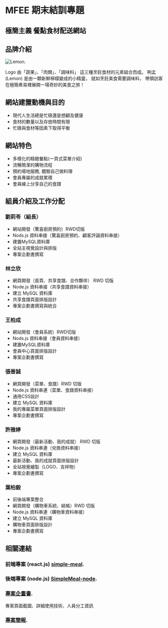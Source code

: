 # MFEE 期末結訓專題

## 極簡主義 餐點食材配送網站
## 品牌介紹
![Lemon.](/public/img/lydia/SimpleMeal_LOGO.png "吉祥物Lemon")

Logo 由「蔬果」、「肉類」、「調味料」
這三種烹飪食材的元素組合而成。
咧孟(Lemon)
是由一顆新鮮檸檬變成的小精靈，
就如烹飪美食需要調味料，
帶領訪客在極簡煮易裡展開一場奇妙的美食之旅！

## 網站建置動機與目的
* 現代人生活總是忙碌還是想顧及健康
* 食材的數量以及存放時間有限
* 忙碌與食材等因素下取得平衡

## 網站特色
* 多樣化的精緻餐點(一頁式菜單介紹)
* 流暢簡潔的購物流程
* 預約場地服務, 體驗自己做料理
* 會員專屬的成就累積
* 會員線上分享自己的食譜

## 組員介紹及工作分配
### 劉莉苓（組⻑）
* 網站開發（驚喜廚房預約）RWD切版
* Nods.js 資料串接（驚喜廚房預約、顧客評論資料串接）
* 建置MySQL資料庫
* 全站主視覺設計與排版
* 專案企劃書撰寫

### 林立欣
* 網頁開發（首頁、共享食譜、合作夥伴） RWD 切版
* Node.js 資料串接（共享食譜資料串接）
* 建立 MySQL 資料庫
* 共享食譜頁面排版設計
* 專案企劃書撰寫與統合

### 王柏成
* 網站開發（會員系統）RWD切版
* Nods.js 資料串接（會員資料串接）
* 建置MySQL資料庫
* 會員中心頁面排版設計
* 專案企劃書撰寫

### 張晉誠
* 網頁開發（菜單、食譜）RWD 切版
* Node.js 資料串連（菜單、食譜資料串接）
* 通用CSS設計
* 建立 MySQL 資料庫
* 我的專屬菜單頁面排版設計
* 專案企劃書撰寫

### 許雅婷
* 網頁開發（最新活動、我的成就） RWD 切版
* Node.js 資料串連（兌換資料串接）
* 建立 MySQL 資料庫
* 最新活動、我的成就頁面排版設計
* 全站視覺繪製（LOGO、吉祥物）
* 專案企劃書撰寫

### 葉柏毅
* 前後端專案整合
* 網頁開發（購物車系統、結帳）RWD 切版
* Node.js 資料串連（購物車資料串接）
* 建立 MySQL 資料庫
* 購物車頁面排版設計
* 專案企劃書撰寫

## 相關連結
### 前端專案 (react.js) [simple-meal](https://github.com/Liu-Lydia/simple-meal).
### 後端專案 (node.js) [SimpleMeal-node](https://github.com/poe1599/SimpleMeal-node).
### [專案企畫書](https://github.com/Liu-Lydia/simple-meal/blob/master/%E5%B1%95%E7%A4%BA/%E7%B6%B2%E7%AB%99%E5%BB%BA%E7%BD%AE%E5%B0%88%E9%A1%8C%E4%BC%81%E7%95%AB%E6%9B%B8.pdf).
專案頁面截圖、詳細使用技術、人員分工資訊

### [專案簡報](https://github.com/Liu-Lydia/simple-meal/blob/master/%E5%B1%95%E7%A4%BA/%E6%A5%B5%E7%B0%A1%E7%85%AE%E6%98%93%E7%B0%A1%E5%A0%B1%E6%B1%BA%E5%AE%9A%E7%89%88.pdf).

